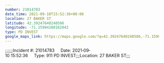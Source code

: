 ```yaml
---
number: 21014783
date_time: 2021-09-10T15:52:36+00:00
location: 27 BAKER ST
latitude: 42.39247640240586
longitude: -71.15984280182042
type: PD INVEST
google_maps_link: https://maps.google.com/?q=42.39247640240586,-71.15984280182042
---
```


;;;;;;Incident #: 21014783     Date: 2021‐09‐10 15:52:36     Type: 911 PD INVEST;;;Location: 27 BAKER ST;;;
